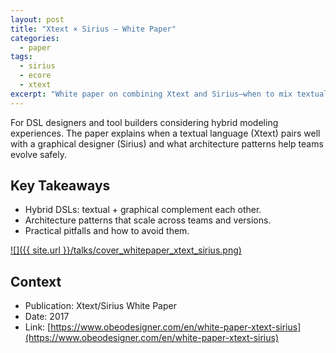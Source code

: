 ```yaml
---
layout: post
title: "Xtext × Sirius — White Paper"
categories:
  - paper
tags:
  - sirius
  - ecore
  - xtext
excerpt: "White paper on combining Xtext and Sirius—when to mix textual and graphical DSLs, and how to architect maintainable tools."
---
```


For DSL designers and tool builders considering hybrid modeling experiences. The paper explains when a textual language (Xtext) pairs well with a graphical designer (Sirius) and what architecture patterns help teams evolve safely.

## Key Takeaways
- Hybrid DSLs: textual + graphical complement each other.
- Architecture patterns that scale across teams and versions.
- Practical pitfalls and how to avoid them.

[![]({{ site.url }}/talks/cover_whitepaper_xtext_sirius.png)](https://www.obeodesigner.com/en/white-paper-xtext-sirius)

## Context
- Publication: Xtext/Sirius White Paper
- Date: 2017
- Link: [https://www.obeodesigner.com/en/white-paper-xtext-sirius](https://www.obeodesigner.com/en/white-paper-xtext-sirius)
